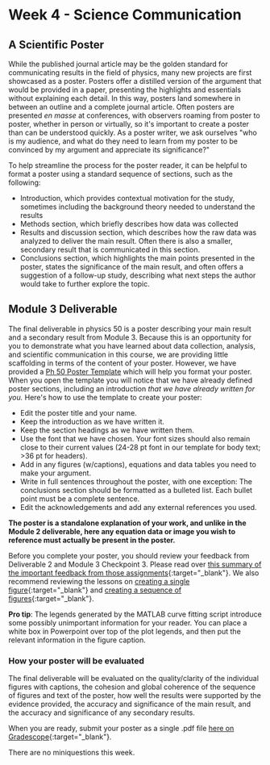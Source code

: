 # Week 4 - Science Communication 


## A Scientific Poster

While the published journal article may be the golden standard for communicating results in the field of physics, many new projects are first showcased as a poster. Posters offer a distilled version of the argument that would be provided in a paper, presenting the highlights and essentials without explaining each detail. In this way, posters land somewhere in between an outline and a complete journal article. Often posters are presented *en masse* at conferences, with observers roaming from poster to poster, whether in person or virtually, so it's important to create a poster than can be understood quickly. As a poster writer, we ask ourselves "who is my audience, and what do they need to learn from my poster to be convinced by my argument and appreciate its significance?"

To help streamline the process for the poster reader, it can be helpful to format a poster using a standard sequence of sections, such as the following:
- Introduction, which provides contextual motivation for the study, sometimes including the background theory needed to understand the results
- Methods section, which briefly describes how data was collected
- Results and discussion section, which describes how the raw data was analyzed to deliver the main result. Often there is also a smaller, secondary result that is communicated in this section.
- Conclusions section, which highlights the main points presented in the poster, states the significance of the main result, and often offers a suggestion of a follow-up study, describing what next steps the author would take to further explore the topic.

## Module 3 Deliverable

The final deliverable in physics 50 is a poster describing your main result and a secondary result from Module 3. Because this is an opportunity for you to demonstrate what you have learned about data collection, analysis, and scientific communication in this course, we are providing little scaffolding in terms of the content of your poster. However, we have provided a [Ph 50 Poster Template](Ph50-Poster-Template.pptx) which will help you format your poster. When you open the template you will notice that we have already defined poster sections, including an introduction *that we have already written for you.* Here's how to use the template to create your poster:

- Edit the poster title and your name.
- Keep the introduction as we have written it.
- Keep the section headings as we have written them.
- Use the font that we have chosen. Your font sizes should also remain close to their current values (24-28 pt font in our template for body text; >36 pt for headers). 
- Add in any figures (w/captions), equations and data tables you need to make your argument.
- Write in full sentences throughout the poster, with one exception: The conclusions section should be formatted as a bulleted list. Each bullet point must be a complete sentence.
- Edit the acknowledgements and add any external references you used.

**The poster is a standalone explanation of your work, and unlike in the Module 2 deliverable, here any equation data or image you wish to reference must actually be present in the poster.**

Before you complete your poster, you should review your feedback from Deliverable 2 and Module 3 Checkpoint 3. Please read over [this summary of the important feedback from those assignments](feedback-summary){:target="_blank"}. We also recommend reviewing the lessons on [creating a single figure](https://physics-50.github.io/Module-1/week4){:target="_blank"} and [creating a sequence of figures](https://physics-50.github.io/Module-2/week4){:target="_blank"}.

**Pro tip**: The legends generated by the MATLAB curve fitting script introduce some possibly unimportant information for your reader. You can place a white box in Powerpoint over top of the plot legends, and then put the relevant information in the figure caption. 

### How your poster will be evaluated

The final deliverable will be evaluated on the quality/clarity of the individual figures with captions, the cohesion and global coherence of the sequence of figures and text of the poster, how well the results were supported by the evidence provided, the accuracy and significance of the main result, and the accuracy and significance of any secondary results.


When you are ready, submit your poster as a single .pdf file [here on Gradescope](https://www.gradescope.com/courses/165932/assignments/848530){:target="_blank"}.

There are no miniquestions this week.
